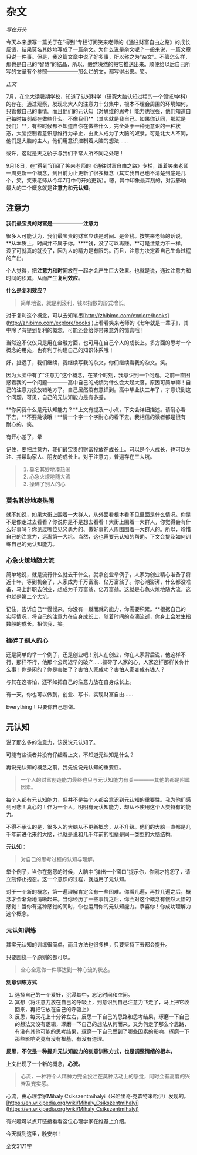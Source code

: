 # 杂文

*写在开头*

今天本来想写一篇关于在“得到”专栏订阅笑来老师的《通往财富自由之路》的成长反馈，结果莫名其妙地写成了一篇杂文。为什么说是杂文呢？一般来说，一篇文章只说一件事。但是，我这篇文章中说了好多事，所以称之为“杂文”。不管怎么样，那也是自己的“智慧”的结晶，所以，毅然决然的把它推送出来。顺便给以后自己所写的文章有个参照——————那么烂的文，都写得出来。笑。

*正文*

7月，在北大读暑期学校，知道了认知科学（研究大脑认知过程的一个领域/学科）的存在。通过观察，发现北大人的注意力十分集中，根本不理会周围的环境如何，只管做自己的事情。而且他们的元认知（对思维的思考）能力也很强，他们知道自己每时每刻都在做些什么。不像我们**（其实就是我自己。如果你认同，那就是我们）**，有些时候都不知道自你在做些什么，完全处于一种无意识的一种状态，大脑控制着意识思维行为举止，由此人成为了大脑的奴隶。可是北大人不同，他们是大脑的主人，他们用意识控制着大脑的想法……

或许，这就是天之骄子与我们平常人所不同之处吧！

9月18日，在“得到”订阅了笑来老师的《通往财富自由之路》专栏，跟着笑来老师一周更新一个概念，到目前为止更新了很多概念（其实我自己也不清楚到底是几个，笑，笑来老师从今年7月中旬开始更新）。嗯，其中印象最深刻的，对我影响最大的二个概念就是**注意力**和**元认知**。

## 注意力

**我们最宝贵的财富是——————注意力**

很多人可能认为，我们最宝贵的财富应该是时间、是金钱。按笑来老师的话说，**从本质上，时间并不属于你。****钱，没了可以再赚。**可是注意力不一样，没了可就真的就没了，因为人的精力是有限的。而且，注意力决定着自己生命过程的产出。

个人觉得，把**注意力**和**时间**放在一起才会产生巨大效果。也就是说，通过注意力和时间的积累，从而产生**复利效应**。

**什么是复利效应？** 
> 简单地说，就是利滚利，钱以指数的形式增长。

对于复利这个概念，可以去知笔墨[http://zhibimo.com/explore/books](http://zhibimo.com/explore/books )上看看笑来老师的《七年就是一辈子》，其中除了有提到复利的概念，可能还会给你带来意外的惊喜哦！

当然这不仅仅只是用在金融方面，也可用在自己个人的成长上。多方面的思考一个概念的用处，也有利于构建自己的知识体系哦！

好，扯远了，我们继续，我继续写我的杂文，你们继续看我的杂文。笑。

因为大脑中有了“注意力”这个概念，在某个时刻，我意识到一个问题。之前一直困惑着我的一个问题————高中自己的成绩为什么会大起大落。原因可简单嘛！自己的注意力投放错地方了。自己居然没有意识到。高中毕业快三年了，才意识到这个问题。可见，自己的元认知能力是有多差。

**你问我什么是元认知能力？**上文有提及一小点，下文会详细描述。请耐心看下去，**不要跳读哦！**请一个字一个字耐心的看下去。我相信的读者都是很有耐心的。笑。

有开小差了，晕

记住，要把注意力，我们最宝贵的财富投放在成长上。可以是个人成长，也可以关注、并帮助家人、朋友的成长上。对于注意力，普遍存在三大坑。

> 1. 莫名其妙地凑热闹
> 2. 心急火燎地随大流
> 3. 操碎了别人的心

### 莫名其妙地凑热闹

就不如说，如果大街上围着一大群人，从外面看根本看不见里面是什么情况。你是不是像走过去看看？你说你是不是想去看看！大街上围着一大群人，你觉得会有什么好事吗？你见过哪位见义勇为的、做好事的人周围围着一大群人的。所以，珍惜自己的注意力，远离第一大坑。当然，这也需要元认知的帮助。下文会提及如何训练自己的元认知能力。

### 心急火燎地随大流

简单地说，就是流行什么就去干什么。就拿创业举例子，人家为创业精心准备了将近十年，等到机会了，人家成为千万富翁、亿万富翁了。你心潮澎湃，什么都没准备，马上辞职去创业，想成为千万富翁、亿万富翁。这就是心急火燎地随大流，这也就是第二个大坑。

记住，告诉自己**慢慢来，你没有一蹴而就的能力，你需要积累。**根据自己的实际情况，将自己的注意力在自身成长上，随着时间的点滴流逝，你身上会发生指数般的成长。相信我，笑。

### 操碎了别人的心

还是简单的举一个例子，还是创业吧！别人在创业，你在人家背后说，他这样不行，那样不行，他那个公司迟早的破产……操碎了人家的心，人家这样那样关你什么事！你是闲的？你是害怕了？害怕人家成功？害怕人家变成有钱人？

与其在这害怕，还不如把自己的注意力放在自身成长上。

有一天，你也可以做到，创业、写书、实现财富自由……

Everything！只要你自己想做。

## 元认知

说了那么多的注意力，该说说元认知了。

可能有些读者并没有仔细看上文，不知道元认知是什么？

再说元认知的概念之前，我先说说元认知的重要性。

> 一个人的财富创造能力最终也只与元认知能力有关————其他的都是附属因素。


每个人都有元认知能力，但并不是每个人都会意识到元认知的重要性。我为他们感到可悲！真心的！作为一个人，明明有元认知能力，却从不使用这个人类特有的能力。

不得不承认的是，很多人的大脑从不更新概念，从不升级。他们的大脑一直都是几千年前进化来的大脑，也就是说和几千年前的祖辈是同一类型的大脑结构。

**元认知：**
> 对自己的思考过程的认知与理解。

举个例子，当你在抱怨的时候，大脑中“弹出一个窗口”提示你，你刚才抱怨了，请立刻停止抱怨。这一个意识的过程，就运用了元认知。

对于一个新的概念，第一遍理解肯定会有一些困难。你看几遍，再抄几遍之后，概念才会渐渐地清晰起来。当你经历了一些事情之后，你会对这个概念有恍然大悟的感觉！当你有这种感觉的同时，你也运用你的元认知能力。恭喜你！你成功理解力这个概念。

### 元认知训练

其实元认知的训练很简单，而且方法也很多样，只要坚持下去都会提升。

只要围绕一个原则的都可以。

> 全心全意做一件事达到一种心流的状态。

**刻意训练方式**

1. 选择自己的一个爱好，沉浸其中，忘记时间和空间。
2. 冥想（将注意力放在自己的呼吸上，到意识到自己注意力飞走了，马上把它收回来，再把它放在自己的呼吸上）
3. 反思，每天花上十分钟左右，反思一下自己的思路和思考结果，琢磨一下自己的想法又没有逻辑，琢磨一下自己的想法从何而来，又为何走了那么个思路，有没有其他可能的思考结果，琢磨一下自己受到了哪些因素的影响，琢磨一下那些影响究竟有没有根基，有没有道理。

**反思，不仅是一种提升元认知能力的刻意训练方式，也是调整情绪的根本。**

上文出现了一个新的概念，**心流。**


> 心流，一种将个人精神力完全投注在莫种活动上的感觉，同时会有高度的兴奋及充实感。

心流，由心理学家Mihaly Csikszentmihalyi（米哈里奇·克森特米哈伊）发现的。[https://en.wikipedia.org/wiki/Mihaly_Csikszentmihalyi](https://en.wikipedia.org/wiki/Mihaly_Csikszentmihalyi)

有兴趣可以点开链接看看这位心理学家在维基上介绍。

今天就到这里，晚安啦！

全文3171字
